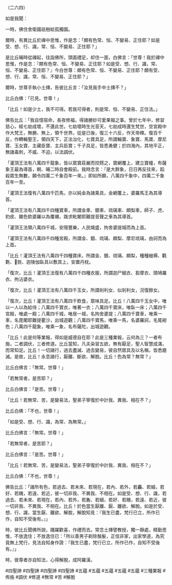 （二六四）

如是我聞：

一時，佛住舍衛國祇樹給孤獨園。

爾時，有異比丘於禪中思惟，作是念：「頗有色常、恒、不變易、正住耶？如是受、想、行、識，常、恒、不變易、正住耶？」

是比丘晡時從禪起，往詣佛所，頭面禮足，却住一面，白佛言：「世尊！我於禪中思惟，作是念：『頗有色常、恒、不變易、正住耶？如是受、想、行、識，常、恒、不變易、正住耶？』今白世尊：頗有色常、恒、不變易、正住耶？頗有受、想、行、識，常、恒、不變易、正住耶？」

爾時，世尊手執小土摶，告彼比丘言：「汝見我手中土摶不？」

比丘白佛：「已見。世尊！」

「比丘！如是少土，我不可得。若我可得者，則是常、恒、不變易、正住法。」

佛告比丘：「我自憶宿命，長夜修福，得諸勝妙可愛果報之事。曾於七年中，修習慈心，經七劫成壞，不還此世。七劫壞時生光音天，七劫成時還生梵世，空宮殿中作大梵王，無勝、無上，領千世界。從是已後，復三十六反，作天帝釋。復百千反，作轉輪聖王，領四天下，正法治化，七寶具足，所謂輪寶、象寶、馬寶、摩尼寶、玉女寶、主藏臣寶、主兵臣寶；千子具足，皆悉勇健；於四海內，其地平正，無諸毒刺，不威、不迫，以法調伏。

「灌頂王法有八萬四千龍象，皆以眾寶莊嚴而挍餝之，寶網覆上，建立寶幢，布薩象王最為導首，朝、晡二時自會殿前。我時念言：『是大群象，日日再反往來，蹈殺眾生無數，願令四萬二千象百年一來。』即如所願，八萬四千象中，四萬二千象百年一至。

「灌頂王法復有八萬四千匹馬，亦以純金為諸乘具，金網覆上，婆羅馬王為其導首。

「灌頂王法有八萬四千四種寶車，所謂金車、銀車、琉璃車、頗梨車，師子、虎、豹皮、雜色欽婆羅以為覆襯，䟦求毗闍耶難提音聲之車為其導首。

「灌頂王法領八萬四千城，安隱豐樂，人民熾盛，拘舍婆提城而為上首。

「灌頂王法有八萬四千四種宮殿，所謂金、銀、琉璃、頗梨、摩尼琉璃，由訶而為上首。

「比丘！灌頂王法有八萬四千四種寶床，所謂金、銀、琉璃、頗梨，種種繒褥、氍氀、𣯾㲪、迦陵伽臥具以敷其上，安置丹枕。

「復次，比丘！灌頂王法復有八萬四千四種衣服，所謂迦尸細衣、芻摩衣、頭鳩羅衣、拘沾婆衣。

「復次，比丘！灌頂王法有八萬四千玉女，所謂剎利女、似剎利女，況復餘女。

「復次，比丘！灌頂王法有八萬四千飲食，眾味具足。比丘！八萬四千玉女中，唯以一人以為給侍；八萬四千寶衣，唯著一衣；八萬四千寶床，唯臥一床；八萬四千宮殿，唯處一殿；八萬四千城，唯居一城，名拘舍婆提；八萬四千寶車，唯乘一車，名毘闍耶難提瞿沙，出城遊觀；八萬四千寶馬，唯乘一馬，名婆羅訶，毛尾紺色；八萬四千龍象，唯乘一象，名布薩陀，出城遊觀。

「比丘！此是何等業報，得如是威德自在耶？此是三種業報，云何為三？一者布施，二者調伏，三者修道。比丘當知，凡夫染習五欲，無有厭足，聖人智慧成滿，而常知足。比丘！一切諸行，過去盡滅、過去變易，彼自然眾具及以名稱，皆悉磨滅。是故，比丘！永息諸行，厭離、斷欲、解脫。比丘！色為常？無常？」

比丘白佛言：「無常。世尊！」

「若無常者，是苦耶？」

比丘白佛言：「是苦。世尊！」

「比丘！若無常、苦，是變易法，聖弟子寧復於中計我、異我、相在不？」

比丘白佛：「不也，世尊！」

「如是受、想、行、識，為常、為無常。」

比丘白佛言：「無常。世尊！」

「若無常者，是苦耶？」

比丘白佛言：「是苦。世尊！」

「比丘！若無常、苦，是變易法，聖弟子寧復於中計我、異我、相在不？」

比丘白佛：「不也，世尊！」

佛告比丘：「諸所有色，若過去、若未來、若現在，若內、若外，若麤、若細，若好、若醜，若遠、若近，彼一切非我、不異我、不相在。如是受、想、行、識，若過去、若未來、若現在，若內、若外，若麁、若細，若好、若醜，若遠、若近，彼一切非我、不異我、不相在。比丘！於色當生厭離、厭、離欲、解脫。如是於受、想、行、識，當生厭、離欲、解脫，解脫知見：『我生已盡，梵行已立，所作已作，自知不受後有。』」

時，彼比丘聞佛所說，踊躍歡喜，作禮而去。常念土摶譬教授，獨一靜處，精勤思惟，不放逸住；不放逸住已：「所以善男子剃除鬚髮，正信非家，出家學道，為究竟無上梵行，見法自知身作證：『我生已盡，梵行已立，所作已作，自知不受後有。』」

時，彼尊者亦自知法，心得解脫，成阿羅漢。






#四聖諦
#四聖諦
#四聖諦
#四聖諦
#五蘊
#五蘊
#五蘊
#五蘊
#五蘊
#三種業報
#佈施
#調伏
#修道
#無常
#苦
#解脫
